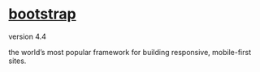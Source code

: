 # [bootstrap](https://getbootstrap.com/)

version 4.4

the world’s most popular framework for building responsive, mobile-first sites.
